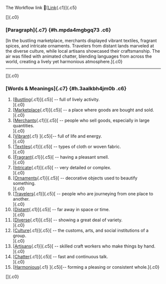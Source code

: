 The Workflow link
👏[[Link](https://www.google.com/url?q=http://www.google.com&sa=D&source=editors&ust=1758446673513895&usg=AOvVaw1UD2v4RtOfQFRQbVQF_R2F){.c1}]{.c5}

[]{.c0}

### [Paragraph]{.c7} {#h.mpda4mgbgq73 .c6}

[In the bustling marketplace, merchants displayed vibrant textiles,
fragrant spices, and intricate ornaments. Travelers from distant lands
marveled at the diverse culture, while local artisans showcased their
craftsmanship. The air was filled with animated chatter, blending
languages from across the world, creating a lively yet harmonious
atmosphere.]{.c0}

------------------------------------------------------------------------

[]{.c0}

### [Words & Meanings]{.c7} {#h.3aalkbh4jm0b .c6}

1.  [[Bustling](https://www.google.com/url?q=http://www.google.com&sa=D&source=editors&ust=1758446673514685&usg=AOvVaw0TG-jCdvxj8vjIIBnTBhbv){.c1}]{.c5}[ --
    full of lively activity.\
    ]{.c0}
2.  [[Marketplace](https://www.google.com/url?q=http://www.google.com&sa=D&source=editors&ust=1758446673514833&usg=AOvVaw0PzDPdbRGHOA6cPz-iWLst){.c1}]{.c5}[ --
    a place where goods are bought and sold.\
    ]{.c0}
3.  [[Merchants](https://www.google.com/url?q=http://www.google.com&sa=D&source=editors&ust=1758446673514972&usg=AOvVaw0_0M6ZZyP4Yu6YDrUshod9){.c1}]{.c5}[ --
    people who sell goods, especially in large quantities.\
    ]{.c0}
4.  [[Vibrant](https://www.google.com/url?q=http://www.google.com&sa=D&source=editors&ust=1758446673515115&usg=AOvVaw1nYkloU3E4oiAUlSiwAF6b){.c1}
    ]{.c5}[-- full of life and energy.\
    ]{.c0}
5.  [[Textiles](https://www.google.com/url?q=http://www.google.com&sa=D&source=editors&ust=1758446673515227&usg=AOvVaw1QJdxInqAds387jephrp4B){.c1}]{.c5}[ --
    types of cloth or woven fabric.\
    ]{.c0}
6.  [[Fragrant](https://www.google.com/url?q=http://www.google.com&sa=D&source=editors&ust=1758446673515357&usg=AOvVaw2YJ5HwgEXD9CAXUexV-e87){.c1}]{.c5}[ --
    having a pleasant smell.\
    ]{.c0}
7.  [[Intricate](https://www.google.com/url?q=http://www.google.com&sa=D&source=editors&ust=1758446673515477&usg=AOvVaw2aWBMwfFcF-bfhG8e9sfjO){.c1}]{.c5}[ --
    very detailed or complex.\
    ]{.c0}
8.  [[Ornaments](https://www.google.com/url?q=http://www.google.com&sa=D&source=editors&ust=1758446673515591&usg=AOvVaw3X4mJ_zmo9EFEEL0h_ZVyH){.c1}]{.c5}[ --
    decorative objects used to beautify something.\
    ]{.c0}
9.  [[Travelers](https://www.google.com/url?q=http://www.google.com&sa=D&source=editors&ust=1758446673515721&usg=AOvVaw3r2Ep6KDCYSrDfHzqFdosd){.c1}]{.c5}[ --
    people who are journeying from one place to another.\
    ]{.c0}
10. [[Distant](https://www.google.com/url?q=http://www.google.com&sa=D&source=editors&ust=1758446673515856&usg=AOvVaw2PnmjQBj61jsVJiWLz5UyU){.c1}]{.c5}[ --
    far away in space or time.\
    ]{.c0}
11. [[Diverse](https://www.google.com/url?q=http://www.google.com&sa=D&source=editors&ust=1758446673515964&usg=AOvVaw1zBpudhHXFSd0B7ewd_oxY){.c1}]{.c5}[ --
    showing a great deal of variety.\
    ]{.c0}
12. [[Culture](https://www.google.com/url?q=http://www.google.com&sa=D&source=editors&ust=1758446673516099&usg=AOvVaw2XrTHqH8CzpM8djhw3IX6y){.c1}]{.c5}[ --
    the customs, arts, and social institutions of a group.\
    ]{.c0}
13. [[Artisans](https://www.google.com/url?q=http://www.google.com&sa=D&source=editors&ust=1758446673516237&usg=AOvVaw1tlo7RNStOxdTVs_9ZjLxU){.c1}]{.c5}[ --
    skilled craft workers who make things by hand.\
    ]{.c0}
14. [[Chatter](https://www.google.com/url?q=http://www.google.com&sa=D&source=editors&ust=1758446673516372&usg=AOvVaw2JT-XAcZj5pkFWMZKPA8eV){.c1}]{.c5}[ --
    fast and continuous talk.\
    ]{.c0}
15. [[Harmonious](https://www.google.com/url?q=http://www.google.com&sa=D&source=editors&ust=1758446673516483&usg=AOvVaw3t2_PPV11Iw4OiOn_4k0OO){.c1}
    ]{.c5}[-- forming a pleasing or consistent whole.]{.c0}

[]{.c0}
